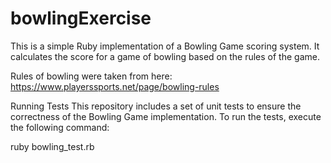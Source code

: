 # bowlingExercise
This is a simple Ruby implementation of a Bowling Game scoring system. It calculates the score for a game of bowling based on the rules of the game.

Rules of bowling were taken from here: https://www.playerssports.net/page/bowling-rules

Running Tests
This repository includes a set of unit tests to ensure the correctness of the Bowling Game implementation. To run the tests, execute the following command:

ruby bowling_test.rb

